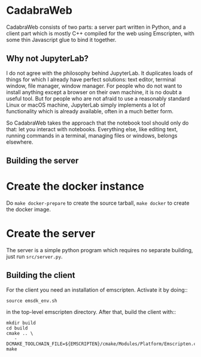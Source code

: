 
CadabraWeb
==========


CadabraWeb consists of two parts: a server part written in Python, and
a client part which is mostly C++ compiled for the web using
Emscripten, with some thin Javascript glue to bind it together.

Why not JupyterLab?
-------------------

I do not agree with the philosophy behind JupyterLab. It duplicates
loads of things for which I already have perfect solutions: text
editor, terminal window, file manager, window manager. For people who
do not want to install anything except a browser on their own machine,
it is no doubt a useful tool. But for people who are not afraid to
use a reasonably standard Linux or macOS machine, JupyterLab simply
implements a lot of functionality which is already available, often in
a much better form.

So CadabraWeb takes the approach that the notebook tool should only do
that: let you interact with notebooks. Everything else, like editing
text, running commands in a terminal, managing files or windows,
belongs elsewhere.



Building the server
-------------------

# Create the docker instance

Do `make docker-prepare` to create the source tarball, `make docker`
to create the docker image.


# Create the server

The server is a simple python program which requires no separate
building, just run `src/server.py`.


Building the client
-------------------

For the client you need an installation of emscripten. Activate it by
doing::

    source emsdk_env.sh
    
in the top-level emscripten directory. After that, build the client
with::

    mkdir build
    cd build
    cmake .. \
       -DCMAKE_TOOLCHAIN_FILE=${EMSCRIPTEN}/cmake/Modules/Platform/Emscripten.cmake
    make
    

    
    
